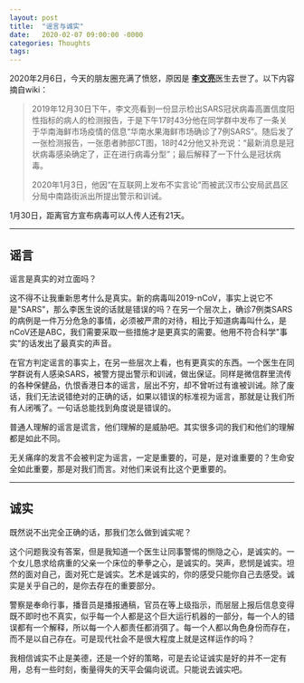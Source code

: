 ```yaml
---
layout: post
title:  "谣言与诚实"
date:   2020-02-07 09:00:00 -0000
categories: Thoughts
tags: 
---
```


2020年2月6日，今天的朋友圈充满了愤怒，原因是
[**李文亮**](https://zh.wikipedia.org/wiki/%E6%9D%8E%E6%96%87%E4%BA%AE)医生去世了。以下内容摘自wiki：

> 2019年12月30日下午，李文亮看到一份显示检出SARS冠状病毒高置信度阳性指标的病人的检测报告，于是下午17时43分他在同学群中发布了一条关于华南海鲜市场疫情的信息“华南水果海鲜市场确诊了7例SARS”。随后发了一张检测报告，一张患者肺部CT图，18时42分他又补充说：“最新消息是冠状病毒感染确定了，正在进行病毒分型”；最后解释了一下什么是冠状病毒。  
> 
> 2020年1月3日，他因“在互联网上发布不实言论”而被武汉市公安局武昌区分局中南路街派出所提出警示和训诫。

1月30日，距离官方宣布病毒可以人传人还有21天。

---
## 谣言
谣言是真实的对立面吗？

这不得不让我重新思考什么是真实。新的病毒叫2019-nCoV，事实上说它不是"SARS"，那么李医生说的话就是错误的吗？在另一个层次上，确诊7例类SARS的病例是一件万分危急的事情，必须被严肃的对待，相比于知道病毒叫什么，是nCoV还是ABC，我们需要采取一些措施才是更真实的需要。他用不符合科学"事实"的话发出了最真实的声音。

在官方判定谣言的事实上，在另一些层次上看，也有更真实的东西。一个医生在同学群说有人感染SARS，被警方提出警示和训诫，做出保证。同样是微信群里流传的各种保健品，仇恨香港日本的谣言，层出不穷，却不曾听过有谁被训诫。除了废话，我们无法说错绝对的正确的话，如果以错误的标准视为谣言，那就是让我们所有人闭嘴了。一句话总能找到角度说是错误的。

普通人理解的谣言是谎言，他们理解的是威胁吧。其实很多词的我们和他们的理解都是如此不同。

无关痛痒的发言不会被判定为谣言，一定是重要的，可是，是对谁重要的？生命安全如此重要，那是对我们而言。对他们来说有比这个更重要的。

---
## 诚实
既然说不出完全正确的话，那我们怎么做到诚实呢？  

这个问题我没有答案，但是我知道一个医生让同事警惕的恻隐之心，是诚实的。一个女儿恳求给病重的父亲一个床位的拳拳之心，是诚实的。哭声，悲悯是诚实。坦然的面对自己，面对死亡是诚实。艺术是诚实的，你的感受只能你自己去感受。诚实是关乎自己的，是你去存在的重要部分。

警察是奉命行事，播音员是播报通稿，官员在等上级指示，而层层上报后信息变得既不即时也不真实，似乎每一个人都是这个巨大运行机器的一部分，每一个人的错误都有一个解释，所以每一个人都责任都消弭了。每一个人都以角色身份而存在，而不是以自己存在。可是现代社会不是很大程度上就是这样运作的吗？

我相信诚实不止是美德，还是一个好的策略，可是去论证诚实是好的并不一定有用，总有一些时刻，衡量得失的天平会偏向说谎。只能说去诚实吧。


